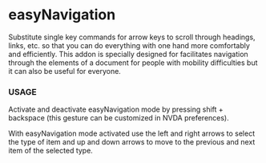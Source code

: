# easyNavigation

Substitute single key commands for arrow keys to scroll through headings, links, etc. so that you can do everything with one hand more comfortably and efficiently. This addon is specially designed for facilitates navigation through the elements of a document for people with mobility difficulties but it can also be useful for everyone.

### USAGE

Activate and deactivate  easyNavigation mode by pressing shift + backspace (this gesture can be customized in NVDA preferences).

With easyNavigation mode activated use the left and right arrows to select the type of item and up and down arrows to move to the previous and next item of the selected type.

